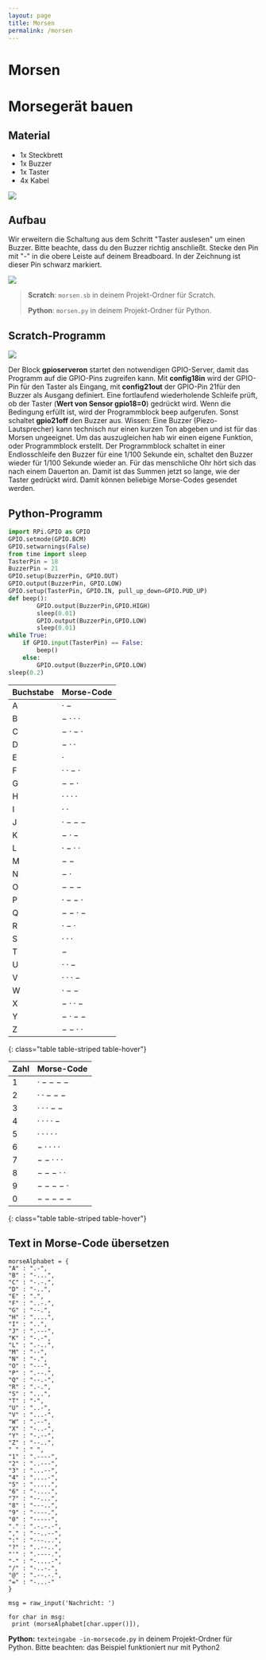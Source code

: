 ```yaml
---
layout: page
title: Morsen
permalink: /morsen
---
```

# Morsen
# Morsegerät bauen
## Material
* 1x Steckbrett
* 1x Buzzer
* 1x Taster
* 4x Kabel

![](images/material_morsen.png)

## Aufbau
Wir erweitern die Schaltung aus dem Schritt "Taster auslesen" um einen Buzzer. Bitte beachte, dass du den Buzzer richtig anschließt. Stecke den Pin mit "-" in die obere Leiste auf deinem Breadboard. In der Zeichnung ist dieser Pin schwarz markiert.

![](images/button_buzzer_Steckplatine_gpio.png)


>**Scratch**: `morsen.sb` in deinem Projekt-Ordner für Scratch.
>
>**Python**: `morsen.py` in deinem Projekt-Ordner für Python.

## Scratch-Programm

![](images/morsen.png)

Der Block **gpioserveron**  startet den notwendigen GPIO-Server, damit das Programm auf die GPIO-Pins zugreifen kann. Mit **config18in** wird der GPIO-Pin für den Taster als Eingang, mit **config21out** der GPIO-Pin 21für den Buzzer als Ausgang definiert. Eine fortlaufend wiederholende Schleife prüft, ob der Taster (**Wert von Sensor gpio18=0**) gedrückt wird. Wenn die Bedingung erfüllt ist, wird der Programmblock beep aufgerufen. Sonst schaltet **gpio21off** den Buzzer aus.
Wissen: Eine Buzzer (Piezo-Lautsprecher) kann technisch nur einen kurzen Ton abgeben und ist für das Morsen ungeeignet. Um das auszugleichen hab wir einen eigene Funktion, oder Programmblock erstellt. Der Programmblock schaltet in einer Endlosschleife den Buzzer für eine 1/100 Sekunde ein, schaltet den Buzzer wieder für 1/100 Sekunde wieder an.
Für das menschliche Ohr hört sich das nach einem Dauerton an. Damit ist das Summen jetzt so lange, wie der Taster gedrückt wird. Damit können beliebige Morse-Codes gesendet werden.

## Python-Programm

```python
import RPi.GPIO as GPIO
GPIO.setmode(GPIO.BCM)
GPIO.setwarnings(False)
from time import sleep
TasterPin = 18
BuzzerPin = 21
GPIO.setup(BuzzerPin, GPIO.OUT)
GPIO.output(BuzzerPin, GPIO.LOW)
GPIO.setup(TasterPin, GPIO.IN, pull_up_down=GPIO.PUD_UP)
def beep():
        GPIO.output(BuzzerPin,GPIO.HIGH)
        sleep(0.01)
        GPIO.output(BuzzerPin,GPIO.LOW)
        sleep(0.01)
while True:
    if GPIO.input(TasterPin) == False:
        beep()
    else:
        GPIO.output(BuzzerPin,GPIO.LOW)
sleep(0.2)
```

Buchstabe | Morse-Code
----------|-----------
A         | · −
B         | − · · ·
C         | − · − ·
D         | − · ·
E         | ·
F         | · · − ·
G         | − − ·
H         | · · · ·
I         | · ·
J         | · − − −
K         | − · −
L         | · − · ·
M         | − −
N         | − ·
O         | − − −
P         | · − − ·
Q         | − − · −
R         | · − ·
S         | · · ·
T         | −
U         | · · −
V         | · · · −
W         | · − −
X         | − · · −
Y         | − · − −
Z         | − − · ·
{: class="table table-striped table-hover"}

Zahl   | Morse-Code
-------|-----------
1      | · − − − −
2      | · · − − −
3      | · · · − −
4      | · · · · −
5      | · · · · ·
6      | − · · · ·
7      | − − · · ·
8      | − − − · ·
9      | − − − − ·
0      | − − − − −
{: class="table table-striped table-hover"}

## Text in Morse-Code übersetzen

```
morseAlphabet = {
"A" : ".-",
"B" : "-...",
"C" : "-.-.",
"D" : "-..",
"E" : ".",
"F" : "..-.",
"G" : "--.",
"H" : "....",
"I" : "..",
"J" : ".---",
"K" : "-.-",
"L" : ".-..",
"M" : "--",
"N" : "-.",
"O" : "---",
"P" : ".--.",
"Q" : "--.-",
"R" : ".-.",
"S" : "...",
"T" : "-",
"U" : "..-",
"V" : "...-",
"W" : ".--",
"X" : "-..-",
"Y" : "-.--",
"Z" : "--..",
" " : " ",
"1" : ".----",
"2" : "..---",
"3" : "...--",
"4" : "....-",
"5" : ".....",
"6" : "-....",
"7" : "--...",
"8" : "---..",
"9" : "----.",
"0" : "-----",
"." : ".-.-.-",
"," : "--..--",
":" : "---...",
"?" : "..--..",
"'" : ".----.",
"-" : "-....-",
"/" : "-..-.",
"@" : ".--.-.",
"=" : "-...-"
}

msg = raw_input('Nachricht: ')

for char in msg:
 print (morseAlphabet[char.upper()]),
```

**Python:** `texteingabe -in-morsecode.py` in deinem Projekt-Ordner für Python. Bitte beachten: das Beispiel funktioniert nur mit Python2
